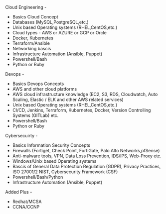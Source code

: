 Cloud Engineering - 
 - Basics Cloud Concept
 - Databases (MySQL,PostgreSQL,etc.)
 - Unix based Operating systems (RHEL,CentOS,etc.)
 - Cloud types - AWS or AZURE or GCP or Orcle
 - Docker, Kubernetes
 - Terraform/Ansible
 - Networking bascis
 - Infrastructure Automation (Ansible, Puppet)
 - Powershell/Bash
 - Python or Ruby

Devops -
- Basics Devops Concepts
- AWS and other cloud platforms
- AWS cloud infrastructure knowledge (EC2, S3, RDS, Cloudwatch, Auto Scaling, Elastic / ELK and other AWS related services)
- Unix based Operating systems (RHEL,CentOS,etc.)
- CI/CD, Jenkins, Terraform, Kubernetes, Docker, Version Controlling Systems (GITLab) etc.
- Powershell/Bash
- Python or Ruby

Cybersecuirty - 
- Basics Information Security Concepts
- Firewalls (Fortiget, Check Point, FortiGate, Palo Alto Networks,pfSense)
- Anti-malware tools, VPN, Data Loss Prevention, IDS/IPS, Web-Proxy etc.
- Windows/Unix based Operating systems
- Bascis of General Data Protection Regulation (GDPR), Privacy Practices, ISO 27001/2 NIST, Cybersecurity Framework (CSF)
- Powershell/Bash/Python
- Infrastructure Automation (Ansible, Puppet)

Added Plus - 
 - Redhat/MCSA
 - CCNA/CCNP

